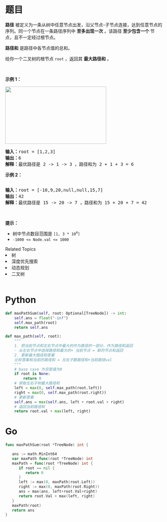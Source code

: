 # 题目
<p><strong>路径</strong> 被定义为一条从树中任意节点出发，沿父节点-子节点连接，达到任意节点的序列。同一个节点在一条路径序列中 <strong>至多出现一次</strong> 。该路径<strong> 至少包含一个 </strong>节点，且不一定经过根节点。</p>

<p><strong>路径和</strong> 是路径中各节点值的总和。</p>

<p>给你一个二叉树的根节点 <code>root</code> ，返回其 <strong>最大路径和</strong> 。</p>

<p> </p>

<p><strong>示例 1：</strong></p>
<img alt="" src="https://assets.leetcode.com/uploads/2020/10/13/exx1.jpg" style="width: 322px; height: 182px;" />
<pre>
<strong>输入：</strong>root = [1,2,3]
<strong>输出：</strong>6
<strong>解释：</strong>最优路径是 2 -> 1 -> 3 ，路径和为 2 + 1 + 3 = 6</pre>

<p><strong>示例 2：</strong></p>
<img alt="" src="https://assets.leetcode.com/uploads/2020/10/13/exx2.jpg" />
<pre>
<strong>输入：</strong>root = [-10,9,20,null,null,15,7]
<strong>输出：</strong>42
<strong>解释：</strong>最优路径是 15 -> 20 -> 7 ，路径和为 15 + 20 + 7 = 42
</pre>

<p> </p>

<p><strong>提示：</strong></p>

<ul>
	<li>树中节点数目范围是 <code>[1, 3 * 10<sup>4</sup>]</code></li>
	<li><code>-1000 <= Node.val <= 1000</code></li>
</ul>
<div><div>Related Topics</div><div><li>树</li><li>深度优先搜索</li><li>动态规划</li><li>二叉树</li></div></div><br>

# Python

```python
def maxPathSum(self, root: Optional[TreeNode]) -> int:
    self.ans = float("-inf")
    self.max_path(root)
    return self.ans

def max_path(self, root):
    """
    1. 把当前节点和左右节点中最大的作为路径的一部分，作为路径和返回
    - 从左右节点中选择路径和最大的+ 当前节点 = 新的节点和返回
    2. 更新最大路径和答案
    比较答案和当前的路径和 = 左右子数路径和+当前路径val
    """
    # base case 为空是值为0
    if root is None:
        return 0
    # 获取左右子树最大路径和
    left = max(0, self.max_path(root.left))
    right = max(0, self.max_path(root.right))
    # 更新答案
    self.ans = max(self.ans, left + root.val + right)
    # 返回当前路径和
    return root.val + max(left, right)
```

# Go

```go
func maxPathSum(root *TreeNode) int {

   ans := math.MinInt64
   var maxPath func(root *TreeNode) int
   maxPath = func(root *TreeNode) int {
      if root == nil {
         return 0
      }
      left := max(0, maxPath(root.Left))
      right := max(0, maxPath(root.Right))
      ans = max(ans, left+root.Val+right)
      return root.Val + max(left, right)
   }
   maxPath(root)
   return ans
}
```